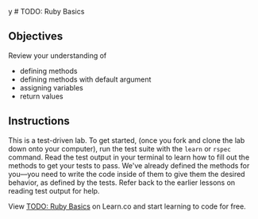 y # TODO: Ruby Basics

## Objectives

Review your understanding of 

* defining methods 
* defining methods with default argument
* assigning variables
* return values


## Instructions

This is a test-driven lab. To get started, (once you fork and clone the lab down onto your computer), run the test suite with the `learn` or `rspec` command. Read the test output in your terminal to learn how to fill out the methods to get your tests to pass. We've already defined the methods for you––you need to write the code inside of them to give them the desired behavior, as defined by the tests. Refer back to the earlier lessons on reading test output for help. 

<p data-visibility='hidden'>View <a href='https://learn.co/lessons/todo-ruby-basics' title='TODO: Ruby Basics'>TODO: Ruby Basics</a> on Learn.co and start learning to code for free.</p>
